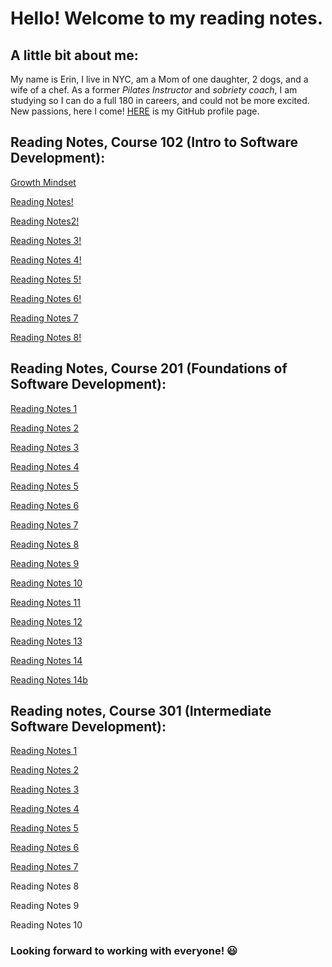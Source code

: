 # Hello! Welcome to my reading notes.

## A little bit about me:

 My name is Erin, I live in NYC, am a Mom of one daughter, 2 dogs, and a wife of a chef. As a former *Pilates Instructor* and *sobriety coach*, I am studying so I can do a full 180 in careers, and could not be more excited. New passions, here I come! [HERE](https://github.com/ErinRanta) is my GitHub profile page.
 
 ## Reading Notes, Course 102 (Intro to Software Development):
 
[Growth Mindset](Growth-Mindset.md)

[Reading Notes!](reading-notes2.md)

[Reading Notes2!](RNotes#2.md)

[Reading Notes 3!](Reading-Notes3.md)

[Reading Notes 4!](Reading-Notes4.md)

[Reading Notes 5!](Reading-Notes5.md)

[Reading Notes 6!](Reading-Notes6.md)

[Reading Notes 7](Reading-Notes7.md)

[Reading Notes 8!](Reading-Notes8.md)

## Reading Notes, Course 201 (Foundations of Software Development):

[Reading Notes 1](RN2011.md)           

[Reading Notes 2](RN2012.md)          

[Reading Notes 3](RN2013.md)          

[Reading Notes 4](RN2014.md)

[Reading Notes 5](RN2015.md)         

[Reading Notes 6](RN2016.md)          

[Reading Notes 7](RN2017.md)           

[Reading Notes 8](RN2018.md)          
           
[Reading Notes 9](RN2019.md)           
           
[Reading Notes 10](RN20110.md)

[Reading Notes 11](N20111.md)

[Reading Notes 12](RN20112.md)

[Reading Notes 13](RN20113.md)

[Reading Notes 14](RN20114.md)
           
[Reading Notes 14b](RN20114b.md)

## Reading notes, Course 301 (Intermediate Software Development):

[Reading Notes 1](301RN01.md)

[Reading Notes 2](301RN02.md)

[Reading Notes 3](301RN03.md)

[Reading Notes 4](301RN04.md)

[Reading Notes 5](301RN05.md)

[Reading Notes 6](301RN06.md)

[Reading Notes 7](301RN07.md)

Reading Notes 8

Reading Notes 9

Reading Notes 10
           
           
          











### Looking forward to working with everyone! 😃






